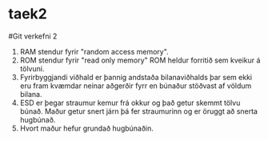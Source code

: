 # taek2
#Git verkefni 2
1. RAM stendur fyrir "random access memory".
2. ROM stendur fyrir "read only memory" ROM heldur forritið sem kveikur á  tölvuni.
3. Fyrirbyggjandi viðhald er þannig andstaða bilanaviðhalds þar sem ekki eru fram kvæmdar neinar aðgerðir fyrr en búnaður stöðvast af völdum bilana.
4. ESD er þegar straumur kemur frá okkur og það getur skemmt tölvu búnað. Maður getur snert járn þá fer straumurinn og er öruggt að snerta hugbúnað.
5. Hvort maður hefur grundað hugbúnaðin.

